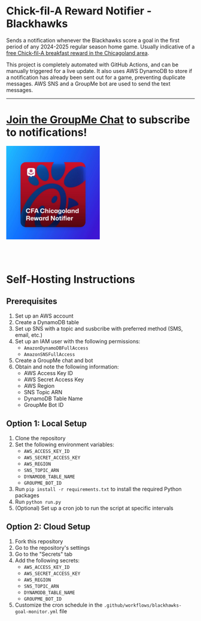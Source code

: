 # Chick-fil-A Reward Notifier - Blackhawks

Sends a notification whenever the Blackhawks score a goal in the first period of any 2024-2025 regular season home game. Usually indicative of a [free Chick-fil-A breakfast reward in the Chicagoland area](https://web.archive.org/web/20241205100351if_/https://i0.wp.com/www.cfachicagoland.com/wp-content/uploads/2024/09/2024-free-reward-blackhawks-banner.jpg?w=800&ssl=1).

This project is completely automated with GitHub Actions, and can be manually triggered for a live update. It also uses AWS DynamoDB to store if a notification has already been sent out for a game, preventing duplicate messages. AWS SNS and a GroupMe bot are used to send the text messages.

---

# [Join the GroupMe Chat](https://andrewkim.tech/cfa) to subscribe to notifications!

<a href="https://andrewkim.tech/cfa">
   <img src="./assets/groupme_preview.jpg" alt="GroupMe Chat" width="250" height="250"/>
</a>

<br/><br/>

# Self-Hosting Instructions

## Prerequisites

1. Set up an AWS account
2. Create a DynamoDB table
3. Set up SNS with a topic and susbcribe with preferred method (SMS, email, etc.)
4. Set up an IAM user with the following permissions:
    - `AmazonDynamoDBFullAccess`
    - `AmazonSNSFullAccess`
5. Create a GroupMe chat and bot
6. Obtain and note the following information:
    - AWS Access Key ID
    - AWS Secret Access Key
    - AWS Region
    - SNS Topic ARN
    - DynamoDB Table Name
    - GroupMe Bot ID

## Option 1: Local Setup

1. Clone the repository
2. Set the following environment variables:
    - `AWS_ACCESS_KEY_ID`
    - `AWS_SECRET_ACCESS_KEY`
    - `AWS_REGION`
    - `SNS_TOPIC_ARN`
    - `DYNAMODB_TABLE_NAME`
    - `GROUPME_BOT_ID`
3. Run `pip install -r requirements.txt` to install the required Python packages
4. Run `python run.py`
5. (Optional) Set up a cron job to run the script at specific intervals

## Option 2: Cloud Setup

1. Fork this repository
2. Go to the repository's settings
3. Go to the "Secrets" tab
4. Add the following secrets:
    - `AWS_ACCESS_KEY_ID`
    - `AWS_SECRET_ACCESS_KEY`
    - `AWS_REGION`
    - `SNS_TOPIC_ARN`
    - `DYNAMODB_TABLE_NAME`
    - `GROUPME_BOT_ID`
5. Customize the cron schedule in the `.github/workflows/blackhawks-goal-monitor.yml` file
